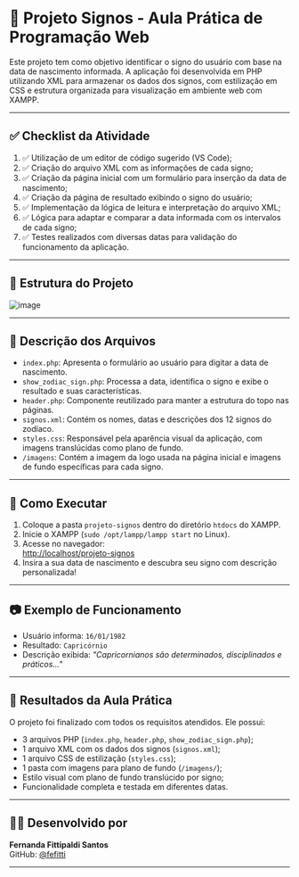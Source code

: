 # 🌟 Projeto Signos - Aula Prática de Programação Web

Este projeto tem como objetivo identificar o signo do usuário com base na data de nascimento informada. A aplicação foi desenvolvida em PHP utilizando XML para armazenar os dados dos signos, com estilização em CSS e estrutura organizada para visualização em ambiente web com XAMPP.

---

## ✅ Checklist da Atividade

1. ✅ Utilização de um editor de código sugerido (VS Code);
2. ✅ Criação do arquivo XML com as informações de cada signo;
3. ✅ Criação da página inicial com um formulário para inserção da data de nascimento;
4. ✅ Criação da página de resultado exibindo o signo do usuário;
5. ✅ Implementação da lógica de leitura e interpretação do arquivo XML;
6. ✅ Lógica para adaptar e comparar a data informada com os intervalos de cada signo;
7. ✅ Testes realizados com diversas datas para validação do funcionamento da aplicação.

---

## 🧩 Estrutura do Projeto
![image](https://github.com/user-attachments/assets/d428c937-18ca-4769-a583-6a56fe1b3261)

---

## 📄 Descrição dos Arquivos

- `index.php`: Apresenta o formulário ao usuário para digitar a data de nascimento.
- `show_zodiac_sign.php`: Processa a data, identifica o signo e exibe o resultado e suas características.
- `header.php`: Componente reutilizado para manter a estrutura do topo nas páginas.
- `signos.xml`: Contém os nomes, datas e descrições dos 12 signos do zodíaco.
- `styles.css`: Responsável pela aparência visual da aplicação, com imagens translúcidas como plano de fundo.
- `/imagens`: Contém a imagem da logo usada na página inicial e imagens de fundo específicas para cada signo.

---

## 🚀 Como Executar

1. Coloque a pasta `projeto-signos` dentro do diretório `htdocs` do XAMPP.
2. Inicie o XAMPP (`sudo /opt/lampp/lampp start` no Linux).
3. Acesse no navegador:  
   [http://localhost/projeto-signos](http://localhost/projeto-signos)
4. Insira a sua data de nascimento e descubra seu signo com descrição personalizada!

---

## 📷 Exemplo de Funcionamento

- Usuário informa: `16/01/1982`
- Resultado: `Capricórnio`
- Descrição exibida: *"Capricornianos são determinados, disciplinados e práticos..."*

---

## 🧪 Resultados da Aula Prática

O projeto foi finalizado com todos os requisitos atendidos. Ele possui:

- 3 arquivos PHP (`index.php`, `header.php`, `show_zodiac_sign.php`);
- 1 arquivo XML com os dados dos signos (`signos.xml`);
- 1 arquivo CSS de estilização (`styles.css`);
- 1 pasta com imagens para plano de fundo (`/imagens/`);
- Estilo visual com plano de fundo translúcido por signo;
- Funcionalidade completa e testada em diferentes datas.

---

## 👩‍💻 Desenvolvido por

**Fernanda Fittipaldi Santos**  
GitHub: [@fefitti](https://github.com/fefitti)

---
